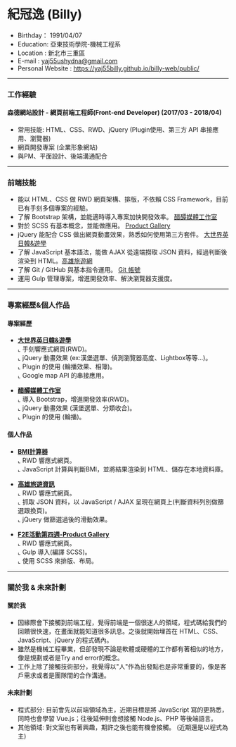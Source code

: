 # 紀冠逸 (Billy)
- Birthday： 1991/04/07 <br>
- Education: 亞東技術學院-機械工程系 <br>
- Location : 新北市三重區 <br>
- E-mail : yaj55ushydna@gmail.com <br>
- Personal Website : https://yaj55billy.github.io/billy-web/public/ 
<hr>

### 工作經驗

#### 森德網站設計 - 網頁前端工程師(Front-end Developer) (2017/03 - 2018/04)

* 常用技能: HTML、CSS、RWD、jQuery (Plugin使用、第三方 API 串接應用、瀏覽器) 
* 網頁開發專案 (企業形象網站)
* 與PM、平面設計、後端溝通配合
<hr>


### 前端技能

- 能以 HTML、CSS 做 RWD 網頁架構、排版，不依賴 CSS Framework，目前已有手刻多個專案的經驗。
- 了解 Bootstrap 架構，並能適時導入專案加快開發效率。 <a href="http://www.vinegarhouse.com.tw/index.php" target="_blank">醋醰媒體工作室</a>
- 對於 SCSS 有基本概念，並能做應用。 <a href="https://yaj55billy.github.io/product-gallery/public/" target="_blank">Product Gallery</a>
- jQuery 能配合 CSS 做出網頁動畫效果，熟悉如何使用第三方套件。 <a href="http://www.geos.com.tw/index.php" target="_blank">大世界英日韓&遊學</a>
- 了解 JavaScript 基本語法，能做 AJAX 從遠端撈取 JSON 資料，經過判斷後渲染到 HTML。<a href="https://yaj55billy.github.io/travel-info/" target="_blank">高雄旅遊網</a>
- 了解 Git / GitHub 與基本指令運用。 <a href="https://github.com/yaj55billy" target="_blank">Git 帳號</a>
- 運用 Gulp 管理專案，增進開發效率、解決瀏覽器支援度。 
<hr>

### 專案經歷&個人作品

#### 專案經歷
- <a href="http://www.geos.com.tw/index.php" target="_blank"><B>大世界英日韓&遊學</B></a> <br>
  ⌞ 手刻響應式網頁(RWD)。 <br>
  ⌞ jQuery 動畫效果 (ex:漢堡選單、偵測瀏覽器高度、Lightbox等等...)。 <br>
  ⌞ Plugin 的使用 (輪播效果、相簿)。 <br>
  ⌞ Google map API 的串接應用。

- <a href="http://www.vinegarhouse.com.tw/index.php" target="_blank"><B>醋醰媒體工作室</B></a> <br>
  ⌞ 導入 Bootstrap，增進開發效率(RWD)。 <br>
  ⌞ jQuery 動畫效果 (漢堡選單、分類收合)。 <br>
  ⌞ Plugin 的使用 (輪播)。

#### 個人作品

- <a href="https://yaj55billy.github.io/bmi-calculator/" target="_blank"><B>BMI計算器</B></a> <br>
  ⌞ RWD 響應式網頁。 <br>
  ⌞ JavaScript 計算與判斷BMI，並將結果渲染到 HTML、儲存在本地資料庫。

- <a href="https://yaj55billy.github.io/travel-info/" target="_blank"><B>高雄旅遊資訊</B></a> <br>
  ⌞ RWD 響應式網頁。 <br>
  ⌞ 抓取 JSON 資料，以 JavaScript / AJAX 呈現在網頁上(判斷資料列別做篩選跟換頁)。<br>
  ⌞ jQuery 做篩選過後的滑動效果。

- <a href="https://yaj55billy.github.io/product-gallery/public/" target="_blank"><B>F2E活動第四週-Product Gallery</B></a> <br>
  ⌞ RWD 響應式網頁。 <br>
  ⌞ Gulp 導入(編譯 SCSS)。<br>
  ⌞ 使用 SCSS 來排版、布局。
<hr>


### 關於我 & 未來計劃 
#### 關於我
- 因緣際會下接觸到前端工程，覺得前端是一個很迷人的領域，程式碼給我們的回饋很快速，在畫面就能知道很多訊息。之後就開始埋首在 HTML、CSS、JavaScript、jQuery 的程式碼內。 <br>
- 雖然是機械工程畢業，但卻發現不論是軟體或硬體的工作都有著相似的地方，像是規劃或者是Try and error的概念。 <br>
- 工作上除了接觸技術部分，我覺得以"人"作為出發點也是非常重要的，像是客戶需求或者是團隊間的合作溝通。 

#### 未來計劃
- 程式部分: 目前會先以前端領域為主，近期目標是將 JavaScript 寫的更熟悉，同時也會學習 Vue.js；往後延伸則會想接觸 Node.js、PHP 等後端語言。<br>
- 其他領域: 對文案也有著興趣，期許之後也能有機會接觸。 (近期還是以程式為主) 
